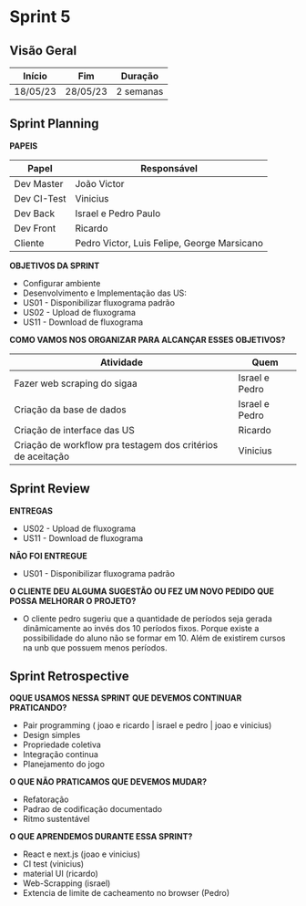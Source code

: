 # Sprint 5

## Visão Geral

|  Início  |   Fim    |  Duração  |
| :------: | :------: | :-------: |
| 18/05/23 | 28/05/23 | 2 semanas |

## Sprint Planning
**PAPEIS**

| Papel       | Responsável                                 |
| ----------- | ------------------------------------------- |
| Dev Master  | João Victor                                 |
| Dev CI-Test | Vinicius                                    |
| Dev Back    | Israel e Pedro Paulo                        |
| Dev Front   | Ricardo                                     |
| Cliente     | Pedro Victor, Luis Felipe, George Marsicano |


**OBJETIVOS DA SPRINT**
- Configurar ambiente
- Desenvolvimento e Implementação das US:
- US01 - Disponibilizar fluxograma padrão
- US02 - Upload de fluxograma
- US11 - Download de fluxograma

**COMO VAMOS NOS ORGANIZAR PARA ALCANÇAR ESSES OBJETIVOS?**

| Atividade                                                             | Quem                 |
| --------------------------------------------------------------------- | -------------------- |
| Fazer web scraping do sigaa                                           | Israel e Pedro       |
| Criação da base de dados                                              | Israel e Pedro       |
| Criação de interface das US                                           | Ricardo              |
| Criação de workflow pra testagem dos critérios de aceitação           | Vinicius             |

## Sprint Review
**ENTREGAS**
- US02 - Upload de fluxograma
- US11 - Download de fluxograma

**NÃO FOI ENTREGUE**
- US01 - Disponibilizar fluxograma padrão

**O CLIENTE DEU ALGUMA SUGESTÃO OU FEZ UM NOVO PEDIDO QUE POSSA MELHORAR O PROJETO?**
- O cliente pedro sugeriu que a quantidade de períodos seja gerada dinâmicamente ao invés dos 10 períodos fixos. Porque existe a possibilidade do aluno não se formar em 10. Além de existirem cursos na unb que possuem menos períodos.

## Sprint Retrospective
**OQUE USAMOS NESSA SPRINT QUE DEVEMOS CONTINUAR PRATICANDO?**
- Pair programming ( joao e ricardo | israel e pedro | joao e vinicius)
- Design simples
- Propriedade coletiva
- Integração continua
- Planejamento do jogo

**O QUE NÃO PRATICAMOS QUE DEVEMOS MUDAR?**
- Refatoração
- Padrao de codificação documentado
- Ritmo sustentável
    
**O QUE APRENDEMOS DURANTE ESSA SPRINT?**
- React e next.js (joao e vinicius)
- CI test (vinicius)
- material UI (ricardo)
- Web-Scrapping (israel)
- Extencia de limite de cacheamento no browser (Pedro)

